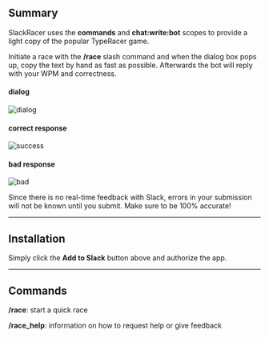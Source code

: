 ## Summary

SlackRacer uses the **commands** and **chat:write:bot** scopes to provide a light copy of the popular TypeRacer game. 

Initiate a race with the **/race** slash command and when the dialog box pops up, copy the text by hand as fast as possible. Afterwards the bot will reply with your WPM and correctness.

#### dialog
![dialog](https://i.imgur.com/S8LxTUR.png)

#### correct response
![success](https://i.imgur.com/CiYgHWL.png)

#### bad response
![bad](https://i.imgur.com/KD2RPBO.png)

Since there is no real-time feedback with Slack, errors in your submission will not be known until you submit. Make sure to be 100% accurate!

---

## Installation

Simply click the **Add to Slack** button above and authorize the app.

---

## Commands

**/race**: start a quick race

**/race_help**: information on how to request help or give feedback
